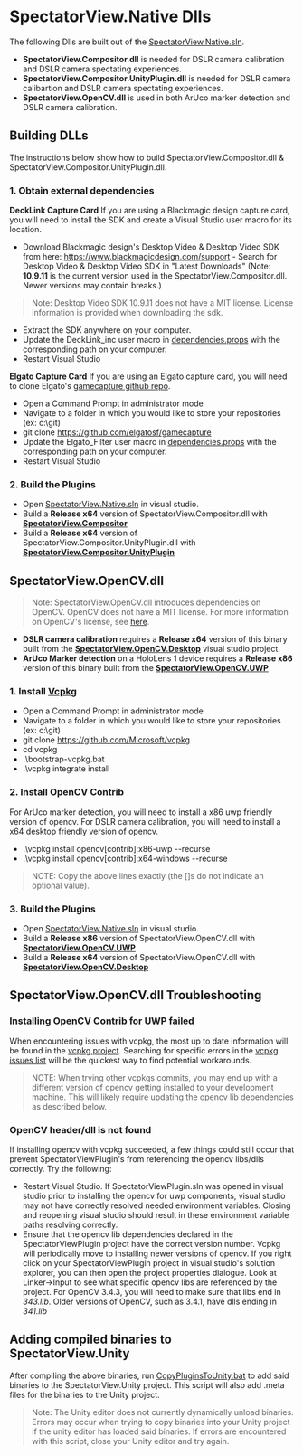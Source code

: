 # SpectatorView.Native Dlls

The following Dlls are built out of the [SpectatorView.Native.sln](SpectatorView.Native.sln).

- **SpectatorView.Compositor.dll** is needed for DSLR camera calibration and DSLR camera spectating experiences.
- **SpectatorView.Compositor.UnityPlugin.dll** is needed for DSLR camera calibartion and DSLR camera spectating experiences.
- **SpectatorView.OpenCV.dll** is used in both ArUco marker detection and DSLR camera calibration.

## Building DLLs

The instructions below show how to build SpectatorView.Compositor.dll & SpectatorView.Compositor.UnityPlugin.dll.

### 1. Obtain external dependencies

**DeckLink Capture Card**
If you are using a Blackmagic design capture card, you will need to install the SDK and create a Visual Studio user macro for its location.
+ Download Blackmagic design's Desktop Video & Desktop Video SDK from here: https://www.blackmagicdesign.com/support - Search for Desktop Video & Desktop Video SDK in "Latest Downloads" (Note: **10.9.11** is the current version used in the SpectatorView.Compositor.dll. Newer versions may contain breaks.)
>Note: Desktop Video SDK 10.9.11 does not have a MIT license. License information is provided when downloading the sdk.
+ Extract the SDK anywhere on your computer.
+ Update the DeckLink_inc user macro in [dependencies.props](../src/SpectatorView.Native/SpectatorView.Compositor/dependencies.props) with the corresponding path on your computer.
+ Restart Visual Studio

**Elgato Capture Card**
If you are using an Elgato capture card, you will need to clone Elgato's [gamecapture github repo](https://github.com/elgatosf/gamecapture).

- Open a Command Prompt in administrator mode
- Navigate to a folder in which you would like to store your repositories (ex: c:\git)
- git clone <https://github.com/elgatosf/gamecapture>
- Update the Elgato_Filter user macro in [dependencies.props](SpectatorView.Compositor/dependencies.props) with the corresponding path on your computer.
- Restart Visual Studio

### 2. Build the Plugins

- Open [SpectatorView.Native.sln](SpectatorView.Native.sln) in visual studio.
- Build a **Release x64** version of SpectatorView.Compositor.dll with [**SpectatorView.Compositor**](SpectatorView.Compositor/Compositor/SpectatorView.Compositor.vcxproj)
- Build a **Release x64** version of SpectatorView.Compositor.UnityPlugin.dll with [**SpectatorView.Compositor.UnityPlugin**](SpectatorView.Compositor/UnityPlugin/SpectatorView.Compositor.UnityPlugin.vcxproj)

## SpectatorView.OpenCV.dll

>Note: SpectatorView.OpenCV.dll introduces dependencies on OpenCV. OpenCV does not have a MIT license. For more information on OpenCV's license, see [here](https://opencv.org/license/).

- **DSLR camera calibration** requires a **Release x64** version of this binary built from the [**SpectatorView.OpenCV.Desktop**](SpectatorView.OpenCV/Desktop/SpectatorView.OpenCV.Desktop.vcxproj) visual studio project.
- **ArUco Marker detection** on a HoloLens 1 device requires a **Release x86** version of this binary built from the [**SpectatorView.OpenCV.UWP**](SpectatorView.OpenCV/UWP/SpectatorView.OpenCV.UWP.vcxproj)

### 1. Install [Vcpkg](https://github.com/microsoft/vcpkg)

- Open a Command Prompt in administrator mode
- Navigate to a folder in which you would like to store your repositories (ex: c:\git)
- git clone <https://github.com/Microsoft/vcpkg>
- cd vcpkg
- .\bootstrap-vcpkg.bat
- .\vcpkg integrate install

### 2. Install OpenCV Contrib

For ArUco marker detection, you will need to install a x86 uwp friendly version of opencv. For DSLR camera calibration, you will need to install a x64 desktop friendly version of opencv.

- .\vcpkg install opencv[contrib]:x86-uwp --recurse
- .\vcpkg install opencv[contrib]:x64-windows --recurse

>NOTE: Copy the above lines exactly (the []s do not indicate an optional value).

### 3. Build the Plugins

- Open [SpectatorView.Native.sln](SpectatorView.Native.sln) in visual studio.
- Build a **Release x86** version of SpectatorView.OpenCV.dll with [**SpectatorView.OpenCV.UWP**](SpectatorView.OpenCV/UWP/SpectatorView.OpenCV.UWP.vcxproj)
- Build a **Release x64** version of SpectatorView.OpenCV.dll with [**SpectatorView.OpenCV.Desktop**](SpectatorView.OpenCV/Desktop/SpectatorView.OpenCV.Desktop.vcxproj)

## SpectatorView.OpenCV.dll Troubleshooting

### Installing OpenCV Contrib for UWP failed

When encountering issues with vcpkg, the most up to date information will be found in the [vcpkg project](https://github.com/microsoft/vcpkg). Searching for specific errors in the [vcpkg issues list](https://github.com/microsoft/vcpkg/issues) will be the quickest way to find potential workarounds.
>NOTE: When trying other vcpkgs commits, you may end up with a different version of opencv getting installed to your development machine. This will likely require updating the opencv lib dependencies as described below.

### OpenCV header/dll is not found

If installing opencv with vcpkg succeeded, a few things could still occur that prevent SpectatorViewPlugin's from referencing the opencv libs/dlls correctly. Try the following:

- Restart Visual Studio. If SpectatorViewPlugin.sln was opened in visual studio prior to installing the opencv for uwp components, visual studio may not have correctly resolved needed environment variables. Closing and reopening visual studio should result in these environment variable paths resolving correctly.
- Ensure that the opencv lib dependencies declared in the SpectatorViewPlugin project have the correct version number. Vcpkg will periodically move to installing newer versions of opencv. If you right click on your SpectatorViewPlugin project in visual studio's solution explorer, you can then open the project properties dialogue. Look at Linker->Input to see what specific opencv libs are referenced by the project. For OpenCV 3.4.3, you will need to make sure that libs end in *343.lib*. Older versions of OpenCV, such as 3.4.1, have dlls ending in *341.lib*

## Adding compiled binaries to SpectatorView.Unity

After compiling the above binaries, run [CopyPluginsToUnity.bat](../../tools/Scripts/CopyPluginsToUnity.bat) to add said binaries to the SpectatorView.Unity project. This script will also add .meta files for the binaries to the Unity project.
>Note: The Unity editor does not currently dynamically unload binaries. Errors may occur when trying to copy binaries into your Unity project if the unity editor has loaded said binaries. If errors are encountered with this script, close your Unity editor and try again.
